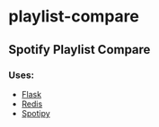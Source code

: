 # playlist-compare

## Spotify Playlist Compare

### Uses:

- [Flask](https://github.com/pallets/flask)
- [Redis](https://redis.io/)
- [Spotipy](https://github.com/plamere/spotipy)
